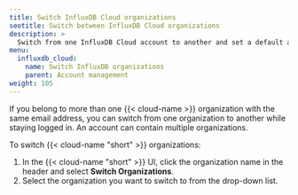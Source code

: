 ```yaml
---
title: Switch InfluxDB Cloud organizations
seotitle: Switch between InfluxDB Cloud organizations
description: >
  Switch from one InfluxDB Cloud account to another and set a default account.  
menu:
  influxdb_cloud:
    name: Switch InfluxDB organizations
    parent: Account management
weight: 105
---
```

If you belong to more than one {{< cloud-name >}} organization with the same email address, you can switch from one organization to another while staying logged in. An account can contain multiple organizations. 

To switch {{< cloud-name "short" >}} organizations:

1. In the {{< cloud-name "short" >}} UI, click the organization name in the header and select **Switch Organizations**.
2. Select the organization you want to switch to from the drop-down list.

